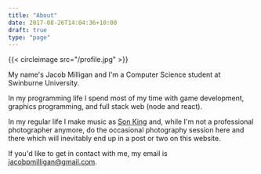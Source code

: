 ```yaml
---
title: "About"
date: 2017-08-26T14:04:36+10:00
draft: true
type: "page"
---
```


{{< circleimage src="/profile.jpg" >}}

My name's Jacob Milligan and I'm a Computer Science student at Swinburne University.

In my programming life I spend most of my time with game development, graphics programming, and full stack web (node and react).

In my regular life I make music as [Son King](https://soundcloud.com/sonking) and, while I'm not a professional photographer anymore, do the occasional photography session here and there which will inevitably end up in a post or two on this website.

If you'd like to get in contact with me, my email is [jacobpmilligan@gmail.com](mailto:jacobpmilligan@gmail.com).
